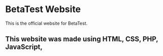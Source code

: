# BetaTest Website
This is the official website for BetaTest.

## This website was made using HTML, CSS, PHP, JavaScript, 
